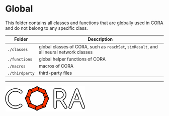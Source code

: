 # Global

This folder contains all classes and functions that are globally used in CORA and do not belong to any specific class.

| Folder | Description |
|---|---|
|`./classes` | global classes of CORA, such as `reachSet`, `simResult`, and all neural network classes |
|`./functions`| global helper functions of CORA |
|`./macros`| macros of CORA |
|`./thirdparty`| third-party files |

<hr style="height: 1px;">

<img src="../app/images/coraLogo_readme.svg"/>